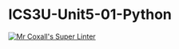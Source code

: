 # ICS3U-Unit5-01-Python

[![Mr Coxall's Super Linter](https://github.com/Feyi-Akomolafe/ICS3U-Unit5-01-Python/workflows/Mr%20Coxall's%20Super%20Linter/badge.svg)](https://github.com/Feyi-Akomolafe/Feyi-Akomolafe/ICS3U-Unit5-01-Python/actions/)

